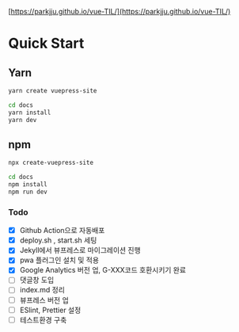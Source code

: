 [https://parkjju.github.io/vue-TIL/](https://parkjju.github.io/vue-TIL/)

# Quick Start

## Yarn

```sh
yarn create vuepress-site

cd docs
yarn install
yarn dev
```

## npm

```sh
npx create-vuepress-site

cd docs
npm install
npm run dev
```

### Todo

- [x] Github Action으로 자동배포
- [x] deploy.sh , start.sh 세팅
- [x] Jekyll에서 뷰프레스로 마이그레이션 진행
- [x] pwa 플러그인 설치 및 적용
- [x] Google Analytics 버전 업, G-XXX코드 호환시키기 완료
- [ ] 댓글창 도입
- [ ] index.md 정리
- [ ] 뷰프레스 버전 업
- [ ] ESlint, Prettier 설정
- [ ] 테스트환경 구축
